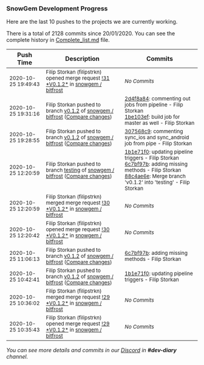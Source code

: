 
### SnowGem Development Progress

Here are the last 10 pushes to the projects we are currently working.

There is a total of 2128 commits since 20/01/2020. You can see the complete history in
 [Complete_list.md](Complete_list.md) file.

| Push Time | Description | Commits |
| --- | --- | --- |
| <sub>2020-10-25 19:49:43</sub> | <sub>Filip Storkan (filipstrkn) opened merge request [\!31 \*V0\.1\.2\*](https://gitlab.com/snowgem/bitfrost/-/merge_requests/31) in [snowgem / bitfrost](https://gitlab.com/snowgem/bitfrost)</sub> | <sub>_No Commits_</sub> |
| <sub>2020-10-25 19:31:16</sub> | <sub>Filip Storkan pushed to branch [v0\.1\.2](https://gitlab.com/snowgem/bitfrost/commits/v0.1.2) of [snowgem / bitfrost](https://gitlab.com/snowgem/bitfrost) ([Compare changes](https://gitlab.com/snowgem/bitfrost/compare/307568c962f94bcb312e5fe7aed8eaca62f03680...1be103efde4935570a43958073f3c141fc42107b))</sub> | <sub>[2d4f8a84](https://gitlab.com/snowgem/bitfrost/-/commit/2d4f8a847fce73ea7fd58011b4957f368d0d8655): commenting out jobs from pipeline - Filip Storkan<br>[1be103ef](https://gitlab.com/snowgem/bitfrost/-/commit/1be103efde4935570a43958073f3c141fc42107b): build job for master as well - Filip Storkan</sub> |
| <sub>2020-10-25 19:28:55</sub> | <sub>Filip Storkan pushed to branch [v0\.1\.2](https://gitlab.com/snowgem/bitfrost/commits/v0.1.2) of [snowgem / bitfrost](https://gitlab.com/snowgem/bitfrost) ([Compare changes](https://gitlab.com/snowgem/bitfrost/compare/6c7bf97b9564f0bc67ec2b0b38cc0d64578b175b...307568c962f94bcb312e5fe7aed8eaca62f03680))</sub> | <sub>[307568c9](https://gitlab.com/snowgem/bitfrost/-/commit/307568c962f94bcb312e5fe7aed8eaca62f03680): commenting sync_ios and sync_android job from pipe - Filip Storkan</sub> |
| <sub>2020-10-25 12:20:59</sub> | <sub>Filip Storkan pushed to branch [testing](https://gitlab.com/snowgem/bitfrost/commits/testing) of [snowgem / bitfrost](https://gitlab.com/snowgem/bitfrost) ([Compare changes](https://gitlab.com/snowgem/bitfrost/compare/37f3d018fefa82a8acda8237de83e0710052cbaf...88c4ae6e1ff4afc0a101b7a1a3355e69587a4b3c))</sub> | <sub>[1b1e71f0](https://gitlab.com/snowgem/bitfrost/-/commit/1b1e71f04c2349d6ef0dd30616dce6780253de93): updating pipeline triggers - Filip Storkan<br>[6c7bf97b](https://gitlab.com/snowgem/bitfrost/-/commit/6c7bf97b9564f0bc67ec2b0b38cc0d64578b175b): adding missing methods - Filip Storkan<br>[88c4ae6e](https://gitlab.com/snowgem/bitfrost/-/commit/88c4ae6e1ff4afc0a101b7a1a3355e69587a4b3c): Merge branch 'v0.1.2' into 'testing' - Filip Storkan</sub> |
| <sub>2020-10-25 12:20:59</sub> | <sub>Filip Storkan (filipstrkn) merged merge request [\!30 \*V0\.1\.2\*](https://gitlab.com/snowgem/bitfrost/-/merge_requests/30) in [snowgem / bitfrost](https://gitlab.com/snowgem/bitfrost)</sub> | <sub>_No Commits_</sub> |
| <sub>2020-10-25 12:20:42</sub> | <sub>Filip Storkan (filipstrkn) opened merge request [\!30 \*V0\.1\.2\*](https://gitlab.com/snowgem/bitfrost/-/merge_requests/30) in [snowgem / bitfrost](https://gitlab.com/snowgem/bitfrost)</sub> | <sub>_No Commits_</sub> |
| <sub>2020-10-25 11:06:13</sub> | <sub>Filip Storkan pushed to branch [v0\.1\.2](https://gitlab.com/snowgem/bitfrost/commits/v0.1.2) of [snowgem / bitfrost](https://gitlab.com/snowgem/bitfrost) ([Compare changes](https://gitlab.com/snowgem/bitfrost/compare/1b1e71f04c2349d6ef0dd30616dce6780253de93...6c7bf97b9564f0bc67ec2b0b38cc0d64578b175b))</sub> | <sub>[6c7bf97b](https://gitlab.com/snowgem/bitfrost/-/commit/6c7bf97b9564f0bc67ec2b0b38cc0d64578b175b): adding missing methods - Filip Storkan</sub> |
| <sub>2020-10-25 10:42:41</sub> | <sub>Filip Storkan pushed to branch [v0\.1\.2](https://gitlab.com/snowgem/bitfrost/commits/v0.1.2) of [snowgem / bitfrost](https://gitlab.com/snowgem/bitfrost) ([Compare changes](https://gitlab.com/snowgem/bitfrost/compare/3477cb6d1c1fb5822de12351c8e26b340fcc4e7a...1b1e71f04c2349d6ef0dd30616dce6780253de93))</sub> | <sub>[1b1e71f0](https://gitlab.com/snowgem/bitfrost/-/commit/1b1e71f04c2349d6ef0dd30616dce6780253de93): updating pipeline triggers - Filip Storkan</sub> |
| <sub>2020-10-25 10:36:02</sub> | <sub>Filip Storkan (filipstrkn) merged merge request [\!29 \*V0\.1\.2\*](https://gitlab.com/snowgem/bitfrost/-/merge_requests/29) in [snowgem / bitfrost](https://gitlab.com/snowgem/bitfrost)</sub> | <sub>_No Commits_</sub> |
| <sub>2020-10-25 10:35:43</sub> | <sub>Filip Storkan (filipstrkn) opened merge request [\!29 \*V0\.1\.2\*](https://gitlab.com/snowgem/bitfrost/-/merge_requests/29) in [snowgem / bitfrost](https://gitlab.com/snowgem/bitfrost)</sub> | <sub>_No Commits_</sub> |

_You can see more details and commits in our [Discord](https://discord.gg/zumGnbg) in **#dev-diary** channel._
